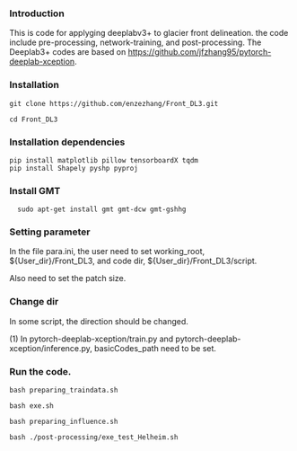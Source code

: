 ### Introduction

This is code for applyging deeplabv3+ to glacier front delineation. the code include pre-processing, network-training, and post-processing. The Deeplab3+ codes are based on https://github.com/jfzhang95/pytorch-deeplab-xception.

### Installation
  ```Shell
  git clone https://github.com/enzezhang/Front_DL3.git

  cd Front_DL3
  ```
### Installation dependencies
  ```Shell
  pip install matplotlib pillow tensorboardX tqdm
  pip install Shapely pyshp pyproj
  ```
### Install GMT
```Shell
  sudo apt-get install gmt gmt-dcw gmt-gshhg
```
### Setting parameter

In the file para.ini, the user need to set working_root, ${User_dir}/Front_DL3, and code dir, ${User_dir}/Front_DL3/script.

Also need to set the patch size.

### Change dir

In some script, the direction should be changed.

(1) In pytorch-deeplab-xception/train.py and pytorch-deeplab-xception/inference.py, basicCodes_path need to be set.

### Run the code.
  ```Shell
  bash preparing_traindata.sh

  bash exe.sh

  bash preparing_influence.sh

  bash ./post-processing/exe_test_Helheim.sh
```
